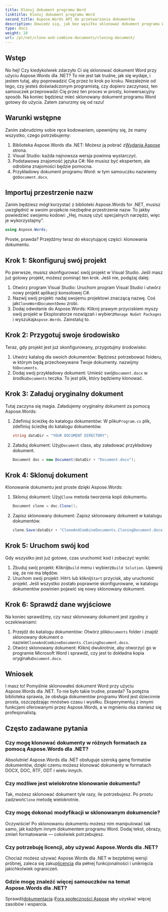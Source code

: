 ```yaml
---
title: Klonuj dokument programu Word
linktitle: Klonuj dokument programu Word
second_title: Aspose.Words API do przetwarzania dokumentów
description: Dowiedz się, jak bez wysiłku sklonować dokument programu Word za pomocą Aspose.Words dla .NET, korzystając z naszego przewodnika krok po kroku. Idealny zarówno dla początkujących, jak i doświadczonych programistów.
type: docs
weight: 10
url: /pl/net/clone-and-combine-documents/cloning-document/
---
```

## Wstęp

No hej! Czy kiedykolwiek zdarzyło Ci się sklonować dokument Word przy użyciu Aspose.Words dla .NET? To nie jest tak trudne, jak się wydaje, i jestem tutaj, aby poprowadzić Cię przez to krok po kroku. Niezależnie od tego, czy jesteś doświadczonym programistą, czy dopiero zaczynasz, ten samouczek przeprowadzi Cię przez ten proces w prosty, konwersacyjny sposób. Na koniec będziesz mieć sklonowany dokument programu Word gotowy do użycia. Zatem zanurzmy się od razu!

## Warunki wstępne

Zanim zabrudzimy sobie ręce kodowaniem, upewnijmy się, że mamy wszystko, czego potrzebujemy:

1.  Biblioteka Aspose.Words dla .NET: Możesz ją pobrać z[Wydania Aspose](https://releases.aspose.com/words/net/) strona.
2. Visual Studio: każda najnowsza wersja powinna wystarczyć.
3. Podstawowa znajomość języka C#: Nie musisz być ekspertem, ale odrobina znajomości będzie pomocna.
4.  Przykładowy dokument programu Word: w tym samouczku nazwiemy go`Document.docx`.

## Importuj przestrzenie nazw

Zanim będziesz mógł korzystać z biblioteki Aspose.Words for .NET, musisz uwzględnić w swoim projekcie niezbędne przestrzenie nazw. To jakby powiedzieć swojemu kodowi: „Hej, muszę użyć specjalnych narzędzi, więc je wykorzystajmy”.

```csharp
using Aspose.Words;
```

Proste, prawda? Przejdźmy teraz do ekscytującej części: klonowania dokumentu.

## Krok 1: Skonfiguruj swój projekt

Po pierwsze, musisz skonfigurować swój projekt w Visual Studio. Jeśli masz już gotowy projekt, możesz pominąć ten krok. Jeśli nie, podążaj dalej:

1. Otwórz program Visual Studio: Uruchom program Visual Studio i utwórz nowy projekt aplikacji konsolowej C#.
2.  Nazwij swój projekt: nadaj swojemu projektowi znaczącą nazwę. Coś jak`CloneWordDocumentDemo` zrobi.
3.  Dodaj odwołanie do Aspose.Words: Kliknij prawym przyciskiem myszy swój projekt w Eksploratorze rozwiązań i wybierz`Manage NuGet Packages` i wyszukaj`Aspose.Words`. Zainstaluj to.

## Krok 2: Przygotuj swoje środowisko

Teraz, gdy projekt jest już skonfigurowany, przygotujmy środowisko:

1.  Utwórz katalog dla swoich dokumentów: Będziesz potrzebować folderu, w którym będą przechowywane Twoje dokumenty. nazwijmy to`Documents`.
2.  Dodaj swój przykładowy dokument: Umieść swój`Document.docx` w środku`Documents` teczka. To jest plik, który będziemy klonować.

## Krok 3: Załaduj oryginalny dokument

Tutaj zaczyna się magia. Załadujemy oryginalny dokument za pomocą Aspose.Words:

1.  Zdefiniuj ścieżkę do katalogu dokumentów: W pliku`Program.cs` plik, zdefiniuj ścieżkę do katalogu dokumentów.
   
    ```csharp
    string dataDir = "YOUR DOCUMENT DIRECTORY";
    ```

2.  Załaduj dokument: Użyj`Document` class, aby załadować przykładowy dokument.

    ```csharp
    Document doc = new Document(dataDir + "Document.docx");
    ```

## Krok 4: Sklonuj dokument

Klonowanie dokumentu jest proste dzięki Aspose.Words:

1.  Sklonuj dokument: Użyj`Clone` metoda tworzenia kopii dokumentu.

    ```csharp
    Document clone = doc.Clone();
    ```

2. Zapisz sklonowany dokument: Zapisz sklonowany dokument w katalogu dokumentów.

    ```csharp
    clone.Save(dataDir + "CloneAndCombineDocuments.CloningDocument.docx");
    ```

## Krok 5: Uruchom swój kod

Gdy wszystko jest już gotowe, czas uruchomić kod i zobaczyć wyniki:

1. Zbuduj swój projekt: Kliknij`Build` menu i wybierz`Build Solution`. Upewnij się, że nie ma błędów.
2.  Uruchom swój projekt: Hit`F5` lub kliknij`Start` przycisk, aby uruchomić projekt. Jeśli wszystko zostało poprawnie skonfigurowane, w katalogu dokumentów powinien pojawić się nowy sklonowany dokument.

## Krok 6: Sprawdź dane wyjściowe

Na koniec sprawdźmy, czy nasz sklonowany dokument jest zgodny z oczekiwaniami:

1.  Przejdź do katalogu dokumentów: Otwórz plik`Documents` folder i znajdź sklonowany dokument o nazwie`CloneAndCombineDocuments.CloningDocument.docx`.
2.  Otwórz sklonowany dokument: Kliknij dwukrotnie, aby otworzyć go w programie Microsoft Word i sprawdź, czy jest to dokładna kopia oryginału`Document.docx`.

## Wniosek

I masz to! Pomyślnie sklonowałeś dokument Word przy użyciu Aspose.Words dla .NET. To nie było takie trudne, prawda? Ta potężna biblioteka sprawia, że obsługa dokumentów programu Word jest dziecinnie prosta, oszczędzając mnóstwo czasu i wysiłku. Eksperymentuj z innymi funkcjami oferowanymi przez Aspose.Words, a w mgnieniu oka staniesz się profesjonalistą.

## Często zadawane pytania

### Czy mogę klonować dokumenty w różnych formatach za pomocą Aspose.Words dla .NET?

Absolutnie! Aspose.Words dla .NET obsługuje szeroką gamę formatów dokumentów, dzięki czemu możesz klonować dokumenty w formatach DOCX, DOC, RTF, ODT i wielu innych.

### Czy możliwe jest wielokrotne klonowanie dokumentu?

 Tak, możesz sklonować dokument tyle razy, ile potrzebujesz. Po prostu zadzwoń`Clone` metodę wielokrotnie.

### Czy mogę dokonać modyfikacji w sklonowanym dokumencie?

Oczywiście! Po sklonowaniu dokumentu możesz nim manipulować tak samo, jak każdym innym dokumentem programu Word. Dodaj tekst, obrazy, zmień formatowanie — cokolwiek potrzebujesz.

### Czy potrzebuję licencji, aby używać Aspose.Words dla .NET?

 Chociaż możesz używać Aspose.Words dla .NET w bezpłatnej wersji próbnej, zaleca się zakup[licencja](https://purchase.aspose.com/buy) dla pełnej funkcjonalności i uniknięcia jakichkolwiek ograniczeń.

### Gdzie mogę znaleźć więcej samouczków na temat Aspose.Words dla .NET?

 Sprawdź[dokumentacja](https://reference.aspose.com/words/net/) i[Fora społeczności Aspose](https://forum.aspose.com/c/words/8) aby uzyskać więcej zasobów i wsparcia.